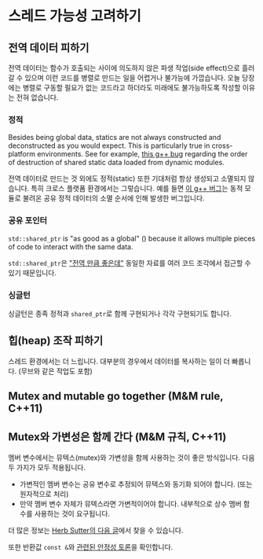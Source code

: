 # 스레드 가능성 고려하기

## 전역 데이터 피하기

전역 데이터는 함수가 호출되는 사이에 의도하지 않은 파생 작업(side effect)으로 흘러갈 수 있으며 이런 코드를 병렬로 만드는 일을 어렵거나 불가능에 가깝습니다. 오늘 당장에는 병렬로 구동할 필요가 없는 코드라고 하더라도 미래에도 불가능하도록 작성할 이유는 전혀 없습니다.

### 정적

Besides being global data, statics are not always constructed and deconstructed as you would expect. This is particularly true in cross-platform environments. See for example, [this g++ bug](https://gcc.gnu.org/bugzilla/show_bug.cgi?id=66830) regarding the order of destruction of shared static data loaded from dynamic modules.

전역 데이터로 만드는 것 외에도 정적(static) 또한 기대처럼 항상 생성되고 소멸되지 않습니다. 특히 크로스 플랫폼 환경에서는 그렇습니다. 예를 들면 [이 g++ 버그](https://gcc.gnu.org/bugzilla/show_bug.cgi?id=66830)는 동적 모듈로 불려온 공유 정적 데이터의 소멸 순서에 인해 발생한 버그입니다.

### 공유 포인터

`std::shared_ptr` is "as good as a global" () because it allows multiple pieces of code to interact with the same data.

`std::shared_ptr`은 ["전역 만큼 좋은데"](http://stackoverflow.com/a/18803611/29975) 동일한 자료를 여러 코드 조각에서 접근할 수 있기 때문입니다.

### 싱글턴

싱글턴은 종족 정적과 `shared_ptr`로 함께 구현되거나 각각 구현되기도 합니다.

## 힙(heap) 조작 피하기

스레드 환경에서는 더 느립니다. 대부분의 경우에서 데이터를 복사하는 일이 더 빠릅니다. (무브와 같은 작업도 포함)

## Mutex and mutable go together (M&M rule, C++11)

## Mutex와 가변성은 함께 간다 (M&M 규칙, C++11)

멤버 변수에서는 뮤텍스(mutex)와 가변성을 함께 사용하는 것이 좋은 방식입니다. 다음 두 가지가 모두 적용됩니다.
* 가변적인 멤버 변수는 공유 변수로 추정되어 뮤텍스와 동기화 되어야 합니다. (또는 원자적으로 처리)
* 만약 멤버 변수 자체가 뮤텍스라면 가변적이어야 합니다. 내부적으로 상수 멤버 함수를 사용하는 것이 요구됩니다.

더 많은 정보는 [Herb Sutter의 다음 글](http://herbsutter.com/2013/05/24/gotw-6a-const-correctness-part-1-3/)에서 찾을 수 있습니다.

또한 반환값 `const &`와 [관련된 안정성 토론](04-Considering_Safety.ko_KR.md#주의깊게-반환-형식을-고려하기)을 확인합니다.
